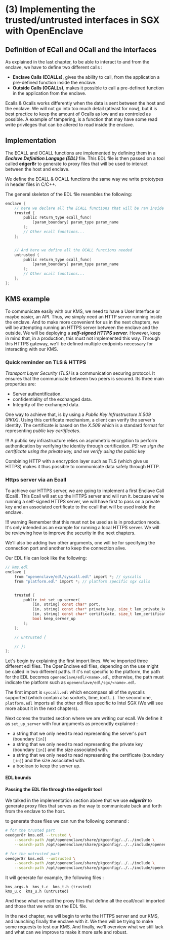 # (3) Implementing the trusted/untrusted interfaces in SGX with OpenEnclave

## Definition of ECall and OCall and the interfaces
As explained in the last chapter, to be able to interact to and from the enclave, we have to define two different calls :
- **Enclave Calls (ECALLs)**, gives the ability to call, from the application a pre-defined function inside the enclave.  
- **Outside Calls (OCALLs)**, makes it possible to call a pre-defined function in the application from the enclave. 

Ecalls & Ocalls works differently when the data is sent between the host and the enclave. We will not go into too much detail (atleast for now), but it is best practice to keep the amount of Ocalls as low and as controled as possible. A example of tampering, is a function that may have some read write privileges that can be altered to read inside the enclave. 

## Implementation
The ECALL and OCALL functions are implemented by defining them in a ***Enclave Definition Langage (EDL)*** file. This EDL file is then passed on a tool called **edger8r** to generate to proxy files that will be used to interact between the host and enclave. 

We define the ECALL & OCALL functions the same way we write prototypes in header files in C/C++. 

The general skeleton of the EDL file resembles the following: 
```C
enclave {
    // here we declare all the ECALL functions that will be ran inside the enclave 
    trusted {
        public return_type ecall_func(
            [param_boundary] param_type param_name
        );
        // Other ecall functions...
    };


    // And here we define all the OCALL functions needed 
    untrusted {
        public return_type ocall_func(
            [param_boundary] param_type param_name
        );
        // Other ocall functions... 
    };
};
```


## KMS example
To communicate easily with our KMS, we need to have a User Interface or maybe easier, an API. Thus, we simply need an HTTP server running inside the enclave. 
And to make more convenient for us in the next chapters, we will be attempting running an HTTPS server between the enclave and the outside. 
We will be deploying a ***self-signed HTTPS server***. However, keep in mind that, in a production, this must not implemented this way. 
Through this HTTPS gateway, we'll be defined multiple endpoints necessary for interacting with our KMS. 


### Quick reminder on TLS & HTTPS
*Transport Layer Security (TLS)* is a communication securing protocol. It ensures that the communicate between two peers is secured. Its three main properties are:
- Server authentification. 
- confidentiality of the exchanged data. 
- Integrity of the exchanged data. 

One way to achieve that, is by using a *Public Key Infrastructure X.509 (PKIX)*. Using this certificate mechanism, a client can verify the server's identity. The certificate is based on the *X.509* which is a standard format for representing *public key certificates*. 

!!! 
    A public key infrastructure relies on asymmetric encryption to perform authentication by verifying the identity through certification. 
    *PS: we sign the certificate using the private key, and we verify using the public key*


Combining HTTP with a encryption layer such as TLS (which give us HTTPS) makes it thus possible to communicate data safely through HTTP.  

### Https server via an Ecall
To achieve our HTTPS server, we are going to implement a first Enclave Call (Ecall).
This Ecall will set up the HTTPS server and will run it. 
because we're running a self-signed HTTPS server, we will have first to pass on a private key and an associated certificate to the ecall that will be used inside the enclave.

!!! warning
    Remember that this must not be used as is in production mode. It's only intended as an example for running a local HTTPS server. We will be reviewing how to improve the security in the next chapters. 

We'll also be adding two other arguments, one will be for specifying the connection port and another to keep the connection alive. 

Our EDL file can look like the following:
```c
// kms.edl
enclave {
    from "openenclave/edl/syscall.edl" import *; // syscalls
    from "platform.edl" import *; // platform specific sgx calls


    trusted {
        public int set_up_server(
            [in, string] const char* port, 
            [in, string] const char* private_key, size_t len_private_key,
            [in, string] const char* certificate, size_t len_certificate, 
            bool keep_server_up
        );
    };

    // untrusted {

    // };
};
```

Let's begin by explaining the first import lines. We've imported three different edl files. 
The OpenEnclave edl files, depending on the use might be called in two different paths. If it's not specific to the platform, the path for the EDL becomes `openenclave/edl/<name>.edl`, otherwise, the path must indicate the platform such as `openenclave/edl/sgx/<name>.edl`. 

The first import is `syscall.edl` which encompass all of the syscalls supported (which contain also sockets, time, ioctl...). 
The second one, `platform.edl` imports all the other edl files specific to Intel SGX (We will see more about it in the next chapters). 

Next comes the trusted section where we are writing our ecall. We define it as `set_up_server` with four arguments as precendtly explained :
- a string that we only need to read representing the server's port (boundary `[in]`) 
- a string that we only need to read representing the private key (boundary `[in]`) and the size associated with.
- a string that we only need to read representing the certificate (boundary `[in]`) and the size associated with. 
- a boolean to keep the server up. 

#### EDL bounds


#### Passing the EDL file through the edger8r tool

We talked in the implementation section above that we use ***edger8r*** to generate proxy files that serves as the way to communicate back and forth from the enclave to the host.  

to generate those files we can run the following command : 
```bash
# for the trusted part
oeedger8r kms.edl --trusted \
    --search-path /opt/openenclave/share/pkgconfig/../../include \
    --search-path /opt/openenclave/share/pkgconfig/../../include/openenclave/edl/sgx 

# for the untrusted part 
oeedger8r kms.edl --untrusted \
    --search-path /opt/openenclave/share/pkgconfig/../../include \
    --search-path /opt/openenclave/share/pkgconfig/../../include/openenclave/edl/sgx 

```
It will generate for example, the following files : 
```
kms_args.h  kms_t.c  kms_t.h (trusted) 
kms_u.c  kms_u.h (untrusted)
```

And these what we call the proxy files that define all the ecall/ocall imported and those that we write on the EDL file. 



In the next chapter, we will begin to write the HTTPS server and our KMS, and launching finally the enclave with it. We then will be trying to make some requests to test our KMS. And finally, we'll overview what we still lack and what can we improve to make it more safe and robust. 

